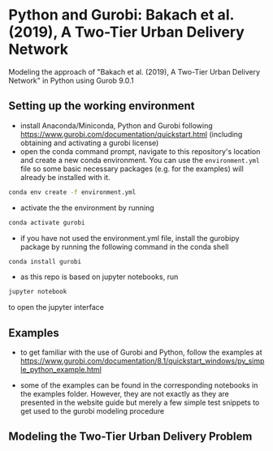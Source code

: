 # Python and Gurobi: Bakach et al. (2019), A Two-Tier Urban Delivery Network

Modeling the approach of "Bakach et al. (2019), A Two-Tier Urban Delivery Network" in Python using Gurob 9.0.1

## Setting up the working environment
* install Anaconda/Miniconda, Python and Gurobi following https://www.gurobi.com/documentation/quickstart.html (including obtaining and activating a gurobi license)
* open the conda command prompt, navigate to this repository's location and create a new conda environment. You can use the `environment.yml` file so some basic necessary packages (e.g. for the examples) will already be installed with it.
```bash
conda env create -f environment.yml
```
* activate the the environment by running
```bash
conda activate gurobi
```
* if you have not used the environment.yml file, install the gurobipy package by running the following command in the conda shell
```bash
conda install gurobi
```
* as this repo is based on jupyter notebooks, run
```bash
jupyter notebook
```
to open the jupyter interface

## Examples
* to get familiar with the use of Gurobi and Python, follow the examples at https://www.gurobi.com/documentation/8.1/quickstart_windows/py_simple_python_example.html

* some of the examples can be found in the corresponding notebooks in the examples folder. However, they are not exactly as they are presented in the website guide but merely a few simple test snippets to get used to the gurobi modeling procedure


## Modeling the Two-Tier Urban Delivery Problem

